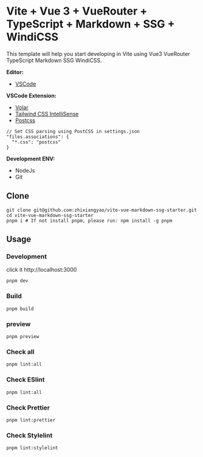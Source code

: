 # Vite + Vue 3 + VueRouter + TypeScript + Markdown + SSG + WindiCSS

This template will help you start developing in Vite using Vue3 VueRouter TypeScript Markdown SSG WindiCSS.

**Editor:**

- [VSCode](https://code.visualstudio.com/)

**VSCode Extension:**

- [Volar](https://marketplace.visualstudio.com/items?itemName=johnsoncodehk.volar)
- [Tailwind CSS IntelliSense](https://marketplace.visualstudio.com/items?itemName=bradlc.vscode-tailwindcss)
- [Postcss](https://marketplace.visualstudio.com/items?itemName=csstools.postcss)

```jsonc
// Set CSS parsing using PostCSS in settings.json
"files.associations": {
  "*.css": "postcss"
}
```

**Development ENV:**

- NodeJs
- Git

## Clone

```shell
git clone git@github.com:zhixiangyao/vite-vue-markdown-ssg-starter.git
cd vite-vue-markdown-ssg-starter
pnpm i # If not install pnpm, please run: npm install -g pnpm
```

## Usage

### Development

click it http://localhost:3000

```shell
pnpm dev
```

### Build

```shell
pnpm build
```

### preview

```shell
pnpm preview
```

### Check all

```shell
pnpm lint:all
```

### Check ESlint

```shell
pnpm lint:all
```

### Check Prettier

```shell
pnpm lint:prettier
```

### Check Stylelint

```shell
pnpm lint:stylelint
```
